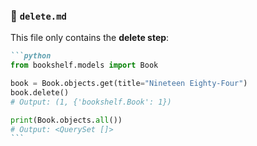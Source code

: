 ### 📄 `delete.md`

This file only contains the **delete step**:

````markdown
```python
from bookshelf.models import Book

book = Book.objects.get(title="Nineteen Eighty-Four")
book.delete()
# Output: (1, {'bookshelf.Book': 1})

print(Book.objects.all())
# Output: <QuerySet []>
```
````
